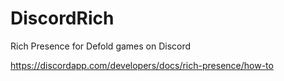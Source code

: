 # DiscordRich
Rich Presence for Defold games on Discord


https://discordapp.com/developers/docs/rich-presence/how-to
